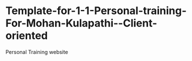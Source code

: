 # Template-for-1-1-Personal-training-For-Mohan-Kulapathi--Client-oriented
Personal Training website
